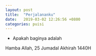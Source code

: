 ```yaml
---
layout: post
title:  "Perjalananku"
date:   2019-03-02 12:26:56 +0800
categories: puisi
---
```


- Apakah baginya adalah




Hamba Allah, 25 Jumadal Akhirah 1440H
